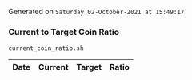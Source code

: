 Generated on `Saturday 02-October-2021 at 15:49:17`

### Current to Target Coin Ratio
`current_coin_ratio.sh`

Date|Current|Target|Ratio
---|---|---|---
